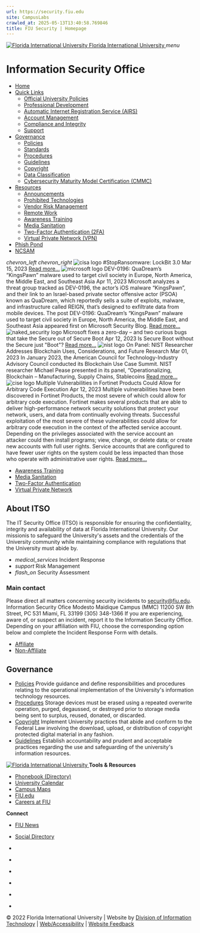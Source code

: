 ```yaml
---
url: https://security.fiu.edu
site: CampusLabs
crawled_at: 2025-05-13T13:40:58.769846
title: FIU Security | Homepage
---
```


[ ![Florida International University](https://www.fiu.edu/_assets/images/fiu-white-logo.png) Florida International University ](https://www.fiu.edu/) _menu_
# Information Security Office
  * [Home](https://security.fiu.edu/)
  * [Quick Links](https://security.fiu.edu/)
    * [Official University Policies](https://policies.fiu.edu)
    * [Professional Development](https://develop.fiu.edu)
    * [Automatic Internet Registration Service (AIRS)](https://airs.fiu.edu)
    * [Account Management](https://account.fiu.edu)
    * [Compliance and Integrity](https://compliance.fiu.edu)
    * [Support](https://askit.fiu.edu/)
  * [Governance](https://security.fiu.edu/)
    * [Policies](https://security.fiu.edu/governance#policies)
    * [Standards](https://security.fiu.edu/governance#standards)
    * [Procedures](https://security.fiu.edu/governance#procedures)
    * [Guidelines](https://security.fiu.edu/governance#guidelines)
    * [Copyright](https://security.fiu.edu/governance#copyright)
    * [Data Classification](https://security.fiu.edu/governance#data_classification)
    * [Cybersecurity Maturity Model Certification (CMMC)](https://security.fiu.edu/cmmc)
  * [Resources](https://security.fiu.edu/)
    * [Announcements](https://security.fiu.edu/announcement)
    * [Prohibited Technologies](https://security.fiu.edu/prohibited_technologies)
    * [Vendor Risk Management](https://security.fiu.edu/vendorriskmanagement)
    * [Remote Work](https://security.fiu.edu/remotework)
    * [Awareness Training](https://security.fiu.edu/csat)
    * [Media Sanitation](https://security.fiu.edu/sanitation)
    * [Two-Factor Authentication (2FA)](https://security.fiu.edu/twofactor)
    * [Virtual Private Network (VPN)](https://security.fiu.edu/vpn)
  * [Phish Pond](https://security.fiu.edu/phishpond)
  * [NCSAM](https://security.fiu.edu/ncsam)


_chevron_left_ _chevron_right_
![cisa logo](https://security.fiu.edu/content/logos/rss/cisa.svg) #StopRansomware: LockBit 3.0 Mar 15, 2023
[Read more...](https://www.cisa.gov/news-events/cybersecurity-advisories/aa23-075a)
![microsoft logo](https://security.fiu.edu/content/logos/rss/microsoft.svg) DEV-0196: QuaDream’s “KingsPawn” malware used to target civil society in Europe, North America, the Middle East, and Southeast Asia Apr 11, 2023
Microsoft analyzes a threat group tracked as DEV-0196, the actor’s iOS malware “KingsPawn”, and their link to an Israel-based private sector offensive actor (PSOA) known as QuaDream, which reportedly sells a suite of exploits, malware, and infrastructure called REIGN, that’s designed to exfiltrate data from mobile devices. The post DEV-0196: QuaDream’s “KingsPawn” malware used to target civil society in Europe, North America, the Middle East, and Southeast Asia appeared first on Microsoft Security Blog. 
[Read more...](https://www.microsoft.com/en-us/security/blog/2023/04/11/dev-0196-quadreams-kingspawn-malware-used-to-target-civil-society-in-europe-north-america-the-middle-east-and-southeast-asia/)
![naked_security logo](https://security.fiu.edu/content/logos/rss/naked_security.svg) Microsoft fixes a zero-day – and two curious bugs that take the Secure out of Secure Boot Apr 12, 2023
Is Secure Boot without the Secure just "Boot"?
[Read more...](https://nakedsecurity.sophos.com/2023/04/12/microsoft-fixes-a-zero-day-and-two-curious-bugs-that-take-the-secure-out-of-secure-boot/)
![nist logo](https://security.fiu.edu/content/logos/rss/nist.svg) On Panel: NIST Researcher Addresses Blockchain Uses, Considerations, and Future Research Mar 01, 2023
In January 2023, the American Council for Technology-Industry Advisory Council conducted its Blockchain Use Case Summit. NIST researcher Michael Pease presented in its panel, “Operationalizing, Blockchain – Manufacturing, Supply Chains, Stablecoins
[Read more...](https://www.nist.gov/news-events/news/2023/03/panel-nist-researcher-addresses-blockchain-uses-considerations-and-future)
![cise logo](https://security.fiu.edu/content/logos/rss/cise.svg) Multiple Vulnerabilities in Fortinet Products Could Allow for Arbitrary Code Execution Apr 12, 2023
Multiple vulnerabilities have been discovered in Fortinet Products, the most severe of which could allow for arbitrary code execution. Fortinet makes several products that are able to deliver high-performance network security solutions that protect your network, users, and data from continually evolving threats. Successful exploitation of the most severe of these vulnerabilities could allow for arbitrary code execution in the context of the affected service account. Depending on the privileges associated with the service account an attacker could then install programs; view, change, or delete data; or create new accounts with full user rights. Service accounts that are configured to have fewer user rights on the system could be less impacted than those who operate with administrative user rights.
[Read more...](https://www.cisecurity.org/advisory/multiple-vulnerabilities-in-fortinet-products-could-allow-for-arbitrary-code-execution_2023-040)
  * [Awareness Training](https://security.fiu.edu/csat)
  * [Media Sanitation](https://security.fiu.edu/sanitation)
  * [Two-Factor Authentication](https://security.fiu.edu/twofactor)
  * [Virtual Private Network](https://security.fiu.edu/vpn)


## About ITSO
The IT Security Office (ITSO) is responsible for ensuring the confidentiality, integrity and availability of data at Florida International University. Our missionis to safeguard the University's assets and the credentials of the University community while maintaining compliance with regulations that the University must abide by.
  * _medical_services_ Incident Response
  * _support_ Risk Management
  * _flash_on_ Security Assessment


### Main contact
Please direct all matters concerning security incidents to security@fiu.edu.
Information Security Ofice Modesto Maidique Campus (MMC) 11200 SW 8th Street, PC 531 Miami, FL 33199 (305) 348-1366
If you are experiencing, aware of, or suspect an incident, report it to the Information Security Office. Depending on your affiliation with FIU, choose the corresponding option below and complete the Incident Response Form with details. 
  * [Affiliate](https://fiu.service-now.com/sp?id=sc_cat_item&sys_id=9ad20fa6db812b4095229ee5db96198e)
  * [Non-Affiliate](https://forms.office.com/r/4LDtnjGLbS)


## Governance
  * [Policies](https://security.fiu.edu/governance#policies)
Provide guidance and define responsibilities and procedures relating to the operational implementation of the University's information technology resources.
  * [Procedures](https://security.fiu.edu/governance#procedures)
Storage devices must be erased using a repeated overwrite operation, purged, degaussed, or destroyed prior to storage media being sent to surplus, reused, donated, or discarded.
  * [Copyright](https://security.fiu.edu/governance#guidelines)
Implement University practices that abide and conform to the Federal Law involving the download, upload, or distribution of copyright protected digital material in any fashion.
  * [Guidelines](https://security.fiu.edu/governance#copyright)
Establish accountability and prudent and acceptable practices regarding the use and safeguarding of the university's information resources.


[ ![Florida International University](https://www.fiu.edu/_assets/images/logo.png) ](https://www.fiu.edu/)
**Tools & Resources**
  * [Phonebook (Directory)](https://phonebook.fiu.edu/)
  * [University Calendar](https://calendar.fiu.edu/)
  * [Campus Maps](https://campusmaps.fiu.edu/)
  * [FIU.edu](https://www.fiu.edu/)
  * [Careers at FIU](https://hr.fiu.edu/careers/)


**Connect**
  * [FIU News](https://news.fiu.edu)
  * [Social Directory](https://social.fiu.edu/)


  * [](https://www.facebook.com/floridainternational)
  * [](https://twitter.com/fiu)
  * [](https://www.instagram.com/fiuinstagram/)
  * [](https://www.youtube.com/user/FloridaInternational)
  * [](http://fiu.tumblr.com/)
  * [](https://flickr.com/photos/fiu)


© 2022 Florida International University | Website by [Division of Information Technology](https://it.fiu.edu) | [Web/Accessibility](https://policies.fiu.edu/policy/755) | [Website Feedback](https://webforms.fiu.edu/view.php?id=370774)

